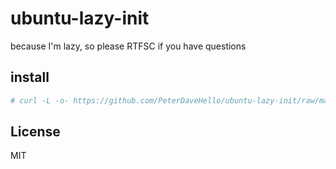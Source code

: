 # ubuntu-lazy-init
because I'm lazy, so please RTFSC if you have questions

## install
```sh
# curl -L -o- https://github.com/PeterDaveHello/ubuntu-lazy-init/raw/master/setup.sh | bash
```

## License
MIT

